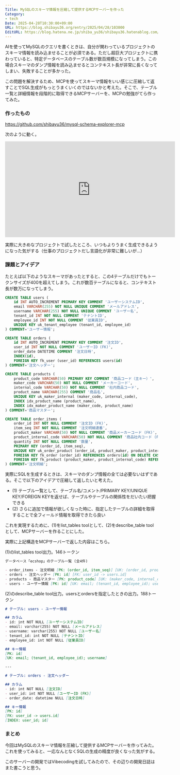 ```yaml
---
Title: MySQLのスキーマ情報を圧縮して提供するMCPサーバーを作った
Category:
- tech
Date: 2025-04-28T10:30:00+09:00
URL: https://blog.shibayu36.org/entry/2025/04/28/103000
EditURL: https://blog.hatena.ne.jp/shiba_yu36/shibayu36.hatenablog.com/atom/entry/6802418398384838386
---
```


AIを使ってMySQLのクエリを書くときは、自分が関わっているプロジェクトのスキーマ情報を読み込ませることが必須である。ただし超巨大プロジェクトに携わっていると、特定データベースのテーブル数が数百規模になってしまう。この場合スキーマのダンプ情報を読み込ませるとコンテキスト長が非常に長くなってしまい、失敗することが多かった。

この問題を解決するため、MCPを使ってスキーマ情報をいい感じに圧縮して返すことでSQL生成がもっとうまくいくのではないかと考えた。そこで、テーブル一覧と詳細情報を段階的に取得できるMCPサーバーを、MCPの勉強がてら作ってみた。

### 作ったもの
https://github.com/shibayu36/mysql-schema-explorer-mcp

次のように動く。
<iframe width="560" height="315" src="https://www.youtube.com/embed/kvAgveGQwYw?si=ux11bZozzyOP6fFE" title="YouTube video player" frameborder="0" allow="accelerometer; autoplay; clipboard-write; encrypted-media; gyroscope; picture-in-picture; web-share" referrerpolicy="strict-origin-when-cross-origin" allowfullscreen></iframe>

実際に大きめなプロジェクトで試したところ、いつもよりうまく生成できるようになった気がする（仕事のプロジェクトだし言語化が非常に難しいが...）

### 課題とアイデア
たとえば以下のようなスキーマがあったとすると、この4テーブルだけでもトークンサイズが400を超えてしまう。これが数百テーブルになると、コンテキスト長が数万になってしまう。
```sql
CREATE TABLE users (
    id INT AUTO_INCREMENT PRIMARY KEY COMMENT 'ユーザーシステムID',
    email VARCHAR(255) NOT NULL UNIQUE COMMENT 'メールアドレス',
    username VARCHAR(255) NOT NULL UNIQUE COMMENT 'ユーザー名',
    tenant_id INT NOT NULL COMMENT 'テナントID',
    employee_id INT NOT NULL COMMENT '従業員ID',
    UNIQUE KEY uk_tenant_employee (tenant_id, employee_id)
) COMMENT='ユーザー情報';

CREATE TABLE orders (
    id INT AUTO_INCREMENT PRIMARY KEY COMMENT '注文ID',
    user_id INT NOT NULL COMMENT 'ユーザーID (FK)',
    order_date DATETIME COMMENT '注文日時',
    INDEX(id),
    FOREIGN KEY fk_user (user_id) REFERENCES users(id)
) COMMENT='注文ヘッダー';

CREATE TABLE products (
    product_code VARCHAR(50) PRIMARY KEY COMMENT '商品コード（主キー）',
    maker_code VARCHAR(50) NOT NULL COMMENT 'メーカーコード',
    internal_code VARCHAR(50) NOT NULL COMMENT '社内商品コード',
    product_name VARCHAR(255) COMMENT '商品名',
    UNIQUE KEY uk_maker_internal (maker_code, internal_code),
    INDEX idx_product_name (product_name),
    INDEX idx_maker_product_name (maker_code, product_name)
) COMMENT='商品マスター';

CREATE TABLE order_items (
    order_id INT NOT NULL COMMENT '注文ID (FK)',
    item_seq INT NOT NULL COMMENT '注文明細連番',
    product_maker VARCHAR(50) NOT NULL COMMENT '商品メーカーコード (FK)',
    product_internal_code VARCHAR(50) NOT NULL COMMENT '商品社内コード (FK)',
    quantity INT NOT NULL COMMENT '数量',
    PRIMARY KEY (order_id, item_seq),
    UNIQUE KEY uk_order_product (order_id, product_maker, product_internal_code),
    FOREIGN KEY fk_order (order_id) REFERENCES orders(id) ON DELETE CASCADE,
    FOREIGN KEY fk_product (product_maker, product_internal_code) REFERENCES products(maker_code, internal_code)
) COMMENT='注文明細'; 
```

実際にSQLを生成するときは、スキーマのダンプ情報の全ては必要ないはずである。そこで以下のアイデアで圧縮して返したいと考えた。

- (1) テーブル一覧として、テーブル名/コメント/PRIMARY KEY/UNIQUE KEY/FOREIGN KEYを返せば、テーブルやテーブルの関係性をだいたい把握できる
- (2) さらに追加で情報が欲しくなった時に、指定したテーブルの詳細を取得することで全フィールド情報を取得できたら良い

これを実現するために、(1)をlist_tables toolとして、(2)をdescribe_table toolとして、MCPサーバーを作ることにした。

実際に上記構造をMCPサーバーで返した内容はこちら。

(1)のlist_tables tool出力。146トークン
```markdown
データベース「ecshop」のテーブル一覧 (全4件)

- order_items - 注文明細 [PK: (order_id, item_seq)] [UK: (order_id, product_maker, product_internal_code)] [FK: order_id -> orders.id; (product_maker, product_internal_code) -> products.(maker_code, internal_code)]
- orders - 注文ヘッダー [PK: id] [FK: user_id -> users.id]
- products - 商品マスター [PK: product_code] [UK: (maker_code, internal_code)]
- users - ユーザー情報 [PK: id] [UK: email; (tenant_id, employee_id); username]
```

(2)のdescribe_table tool出力。usersとordersを指定したときの出力。188トークン
```markdown
# テーブル: users - ユーザー情報

## カラム
- id: int NOT NULL [ユーザーシステムID]
- email: varchar(255) NOT NULL [メールアドレス]
- username: varchar(255) NOT NULL [ユーザー名]
- tenant_id: int NOT NULL [テナントID]
- employee_id: int NOT NULL [従業員ID]

## キー情報
[PK: id]
[UK: email; (tenant_id, employee_id); username]

---

# テーブル: orders - 注文ヘッダー

## カラム
- id: int NOT NULL [注文ID]
- user_id: int NOT NULL [ユーザーID (FK)]
- order_date: datetime NULL [注文日時]

## キー情報
[PK: id]
[FK: user_id -> users.id]
[INDEX: user_id; id]
```

### まとめ
今回はMySQLのスキーマ情報を圧縮して提供するMCPサーバーを作ってみた。これを使ってみると、一応なんとなくSQLの生成の精度が良くなった気がする。

このサーバーの開発ではVibecodingを試してみたので、その辺りの開発日誌はまた書こうと思う。
